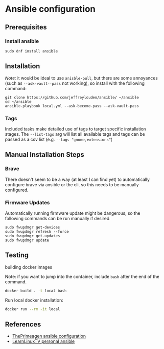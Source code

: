 # Ansible configuration

## Prerequisites

### Install ansible

```
sudo dnf install ansible
```

## Installation

_Note:_ it would be ideal to use `anisble-pull`, but there are some annoyances (such as `--ask-vault--pass` not working), so install with the following command:

```
git clone https://github.com/jeffreylouden/ansible/ ~/ansible
cd ~/ansible
ansible-playbook local.yml --ask-become-pass --ask-vault-pass
```

### Tags

Included tasks make detailed use of tags to target specific installation stages. The `--list-tags` arg will list all available tags and tags can be passed as a csv list (e.g. `--tags "gnome,extensions"`)

## Manual Installation Steps

### Brave

There doesn't seem to be a way (at least I can find yet) to automatically configure brave via ansible or the cli, so this needs to be manually configured.

### Firmware Updates

Automatically running firmware update might be dangerous, so the following commands can be run manually if desired:

```
sudo fwupdmgr get-devices
sudo fwupdmgr refresh --force
sudo fwupdmgr get-updates
sudo fwupdmgr update
```

## Testing

building docker images

Note: if you want to jump into the container, include `bash` after the end of the command.

```sh
docker build . -t local bash
```

Run local docker installation:

```sh
docker run --rm -it local
```

## References

- [ThePrimeagen ansible configuration](https://github.com/ThePrimeagen/ansible)
- [LearnLinuxTV personal ansible](https://github.com/LearnLinuxTV/personal_ansible_desktop_configs)
